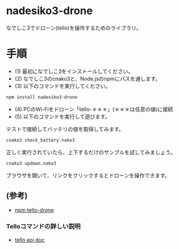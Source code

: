 # nadesiko3-drone

なでしこ3でドローン(tello)を操作するためのライブラリ。

# 手順

- (1) 最初になでしこ3をインストールしてください。
- (2) なでしこ3のcnako3と、Node.jsのnpmにパスを通します。
- (3) 以下のコマンドを実行してください。

```sh
npm install nadesiko3-drone
```

- (4) PCのWi-Fiをドローン「tello-＊＊＊」(＊＊＊は任意の値)に接続
- (5) 以下のコマンドを実行して遊びます。

テストで接続してバッテリの値を取得してみます。
 
```sh
cnako3 check_battery.nako3
```

正しく実行されていたら、上下するだけのサンプルを試してみましょう。

```sh
cnako3 updown.nako3
```

ブラウザを開いて、リンクをクリックするとドローンを操作できます。


## (参考)

- [npm tello-drone](https://www.npmjs.com/package/tello-drone)

### Telloコマンドの詳しい説明

- [tello api doc](https://dl-cdn.ryzerobotics.com/downloads/tello/20180910/Tello%20SDK%20Documentation%20EN_1.3.pdf)
 
 
